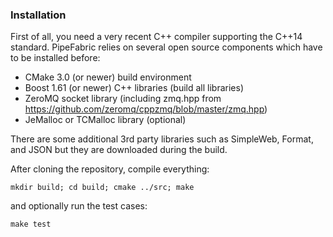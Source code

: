### Installation ###

First of all, you need a very recent C++ compiler supporting the C++14 standard.
PipeFabric relies on several open source components which have to be installed before:

 + CMake 3.0 (or newer) build environment
 + Boost 1.61 (or newer) C++ libraries (build all libraries)
 + ZeroMQ socket library (including zmq.hpp from https://github.com/zeromq/cppzmq/blob/master/zmq.hpp)
 + JeMalloc or TCMalloc library (optional)

There are some additional 3rd party libraries such as SimpleWeb, Format, and JSON but
they are downloaded during the build.

After cloning the repository, compile everything:

```
mkdir build; cd build; cmake ../src; make
```

and optionally run the test cases:

```
make test
```
